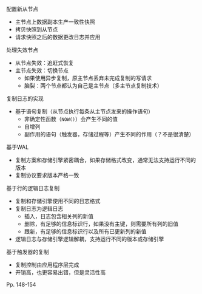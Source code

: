 配置新从节点

-   主节点上数据副本生产一致性快照
-   拷贝快照到从节点
-   请求快照之后的数据更改日志并应用



处理失效节点

-   从节点失效：追赶式恢复
-   主节点失效：切换节点
    -   如果使用异步复制，原主节点丢弃未完成复制的写请求
    -   脑裂：两个节点都认为自己是主节点（多主节点复制技术）



复制日志的实现

-   基于语句复制（从节点执行每条从主节点发来的操作语句）
    -   非确定性函数（`NOW()`）会产生不同的值
    -   自增列
    -   副作用的语句（触发器，存储过程等）产生不同的作用（？不是很清楚）

基于WAL

-   复制方案和存储引擎紧密耦合，如果存储格式改变，通常无法支持运行不同的版本
-   复制协议要求版本严格一致



基于行的逻辑日志复制

-   复制和存储引擎使用不同的日志格式
-   复制日志为逻辑日志
    -   插入，日志包含相关列的新值
    -   删除，有足够的信息标识行，如果没有主键，则需要所有列的旧值
    -   跟新，有足够的信息标识行以及所有已更新列的新值
-   逻辑日志与存储引擎逻辑解耦，支持运行不同的版本或存储引擎



基于触发器的复制

-   复制控制由应用程序层完成
-   开销高，也更容易出错，但是灵活性高





Pp. 148-154